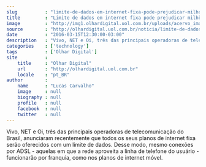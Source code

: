 ```yaml
---
slug          : "limite-de-dados-em-internet-fixa-pode-prejudicar-milhoes-de-brasileiros"
title         : "Limite de dados em internet fixa pode prejudicar milhões de brasileiros"
image         : "http://img1.olhardigital.uol.com.br/uploads/acervo_imagens/2016/02/20160201172954_660_420.jpg"
source        : "http://olhardigital.uol.com.br/noticia/limite-de-dados-em-internet-fixa-pode-prejudicar-milhoes-de-brasileiros/56099"
date          : "2016-03-15T12:30:00-03:00"
description   : "Vivo, NET e Oi, três das principais operadoras de telecomunicação do Brasil, anunciaram recentemente que todos os seus planos de internet fixa serão oferecidos com um limite de dados. Desse modo, mesmo conexões por ADSL - aquelas em que a rede aproveita a linha de telefone do usuário - funcionarão por franquia, como nos planos de internet móvel."
categories    : ['technology']
tags          : ['Olhar Digital']
site          :
    title     : "Olhar Digital"
    url       : "http://olhardigital.uol.com.br"
    locale    : "pt_BR"
author        :
    name      : "Lucas Carvalho"
    image     : null
    biography : null
    profile   : null
    facebook  : null
    twitter   : null
---
```


Vivo, NET e Oi, três das principais operadoras de telecomunicação do Brasil, anunciaram recentemente que todos os seus planos de internet fixa serão oferecidos com um limite de dados. Desse modo, mesmo conexões por ADSL - aquelas em que a rede aproveita a linha de telefone do usuário - funcionarão por franquia, como nos planos de internet móvel.
